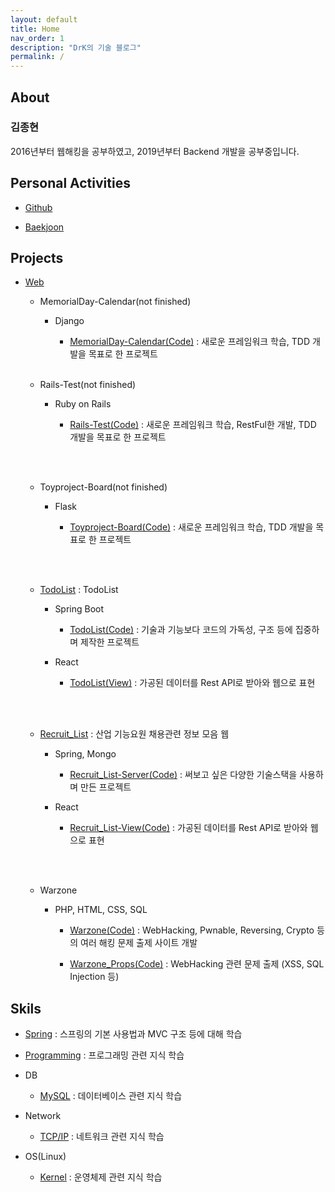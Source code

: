 ```yaml
---
layout: default
title: Home
nav_order: 1
description: "DrK의 기술 블로그"
permalink: /
---
```


## About

### 김종현 

2016년부터 웹해킹을 공부하였고, 2019년부터 Backend 개발을 공부중입니다. 

## Personal Activities

* [Github](https://github.com/Root-kjh)

* [Baekjoon](https://www.acmicpc.net/user/kjh3141)

## Projects

* [Web](http://kjh-projects.kro.kr/)

    * MemorialDay-Calendar(not finished)

        * Django

            * [MemorialDay-Calendar(Code)](https://github.com/Root-kjh/MemorialDay-Calendar) : 새로운 프레임워크 학습, TDD 개발을 목표로 한 프로젝트
    <br><br>
    * Rails-Test(not finished)

        * Ruby on Rails

            * [Rails-Test(Code)](https://github.com/Root-kjh/RailsTest) : 새로운 프레임워크 학습, RestFul한 개발, TDD 개발을 목표로 한 프로젝트

    <br><br>
    * Toyproject-Board(not finished)

        * Flask

            * [Toyproject-Board(Code)](https://github.com/Root-kjh/Toyproject-Board) : 새로운 프레임워크 학습, TDD 개발을 목표로 한 프로젝트

    <br><br>
    * [TodoList](http://kjh-projects.kro.kr/todo-list/) : TodoList

        * Spring Boot
        
            * [TodoList(Code)](https://github.com/Root-kjh/TodoList-SpringBoot) : 기술과 기능보다 코드의 가독성, 구조 등에 집중하며 제작한 프로젝트

        * React

            * [TodoList(View)](https://github.com/Root-kjh/TodoList-SpringBoot-View) : 가공된 데이터를 Rest API로 받아와 웹으로 표현

    <br><br>
    * [Recruit_List](http://kjh-projects.kro.kr/recruit-list/) : 산업 기능요원 채용관련 정보 모음 웹

        * Spring, Mongo
        
            * [Recruit_List-Server(Code)](https://github.com/Root-kjh/Recruit_List-Server) : 써보고 싶은 다양한 기술스택을 사용하며 만든 프로젝트
        * React

            * [Recruit_List-View(Code)](https://github.com/Root-kjh/Recruit_List-View) : 가공된 데이터를 Rest API로 받아와 웹으로 표현

    <br><br>
    * Warzone

        * PHP, HTML, CSS, SQL

            * [Warzone(Code)](https://github.com/Root-kjh/Warzone) : WebHacking, Pwnable, Reversing, Crypto 등의 여러 해킹 문제 출제 사이트 개발

            * [Warzone_Props(Code)](https://github.com/Root-kjh/Warzone_props) : WebHacking 관련 문제 출제 (XSS, SQL Injection 등)
        

## Skils

* [Spring](https://github.com/Root-kjh/til/tree/master/Spring) : 스프링의 기본 사용법과 MVC 구조 등에 대해 학습

* [Programming](https://github.com/Root-kjh/til/tree/master/Programming) : 프로그래밍 관련 지식 학습

* DB

    * [MySQL](https://github.com/Root-kjh/til/tree/master/Database/) : 데이터베이스 관련 지식 학습

* Network

    * [TCP/IP](https://github.com/Root-kjh/til/tree/master/Network/) : 네트워크 관련 지식 학습

* OS(Linux)

    * [Kernel](https://github.com/Root-kjh/til/tree/master/OS) : 운영체제 관련 지식 학습